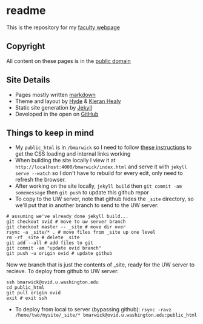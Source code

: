 # readme

This is the repository for my [faculty webpage](http://faculty.washington.edu/bmarwick/)

## Copyright

All content on these pages is in the [public domain](http://creativecommons.org/publicdomain/zero/1.0/)

## Site Details

* Pages mostly written [markdown](https://daringfireball.net/projects/markdown/)
* Theme and layout by [Hyde](http://hyde.getpoole.com/) & [Kieran Healy](http://kieranhealy.org/)
* Static site generation by [Jekyll](http://jekyllrb.com)
* Developed in the open on [GitHub](https://github.com/benmarwick)

## Things to keep in mind

* My `public_html` is in `/bmarwick` so I need to follow [these instructions](http://davidpots.com/blog/jekyll-github-pages-compass/) to get the CSS loading and internal links working
* When building the site locally I view it at `http://localhost:4000/bmarwick/index.html` and serve it with `jekyll serve --watch` so I don't have to rebuild for every edit, only need to refresh the browser.
* After working on the site locally, `jekyll build` then `git commit -am somemessage` then `git push` to update this github repor
* To copy to the UW server, note that github hides the `_site` directory, so we'll put that in another branch to send to the UW server:
```
# assuming we've already done jekyll build...
git checkout ovid # move to uw server branch
git checkout master -- _site # move dir over
rsync -a _site/* . # move files from _site up one level
rm -rf _site # delete _site
git add --all # add files to git
git commit -am "update ovid branch"
git push -u origin ovid # update github
```
Now we branch that is just the contents of _site, ready for the UW server to recieve. To deploy from github to UW server:
```
ssh bmarwick@ovid.u.washington.edu
cd public_html
git pull origin ovid
exit # exit ssh 
```


* To deploy from local to server (bypassing github): `rsync -ravz /home/two/mysite/_site/* bmarwick@ovid.u.washington.edu:public_html`

